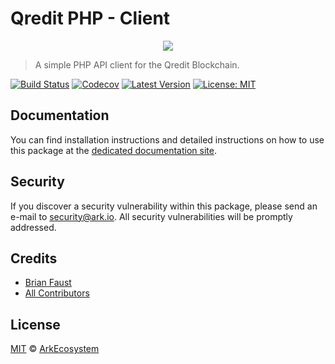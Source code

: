 # Qredit PHP - Client

<p align="center">
    <img src="https://github.com/ArkEcosystem/php-client/blob/master/banner.png" />
</p>

> A simple PHP API client for the Qredit Blockchain.

[![Build Status](https://badgen.now.sh/circleci/github/qredit/php-client)](https://circleci.com/gh/qredit/php-client)
[![Codecov](https://badgen.now.sh/codecov/c/github/qredit/php-client)](https://codecov.io/gh/qredit/php-client)
[![Latest Version](https://badgen.now.sh/github/release/qredit/php-client)](https://github.com/qredit/php-client/releases)
[![License: MIT](https://badgen.now.sh/badge/license/MIT/green)](https://opensource.org/licenses/MIT)

## Documentation

You can find installation instructions and detailed instructions on how to use this package at the [dedicated documentation site](https://docs.ark.io/sdk/clients/php.html).

## Security

If you discover a security vulnerability within this package, please send an e-mail to security@ark.io. All security vulnerabilities will be promptly addressed.

## Credits

- [Brian Faust](https://github.com/faustbrian)
- [All Contributors](../../../../contributors)

## License

[MIT](LICENSE) © [ArkEcosystem](https://ark.io)
